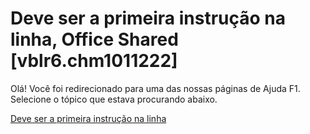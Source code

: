 
# Deve ser a primeira instrução na linha, Office Shared [vblr6.chm1011222]

Olá! Você foi redirecionado para uma das nossas páginas de Ajuda F1. Selecione o tópico que estava procurando abaixo.

[Deve ser a primeira instrução na linha](http://msdn.microsoft.com/library/5aa6b5a6-27ed-7825-f204-20b9697f25f3%28Office.15%29.aspx)
